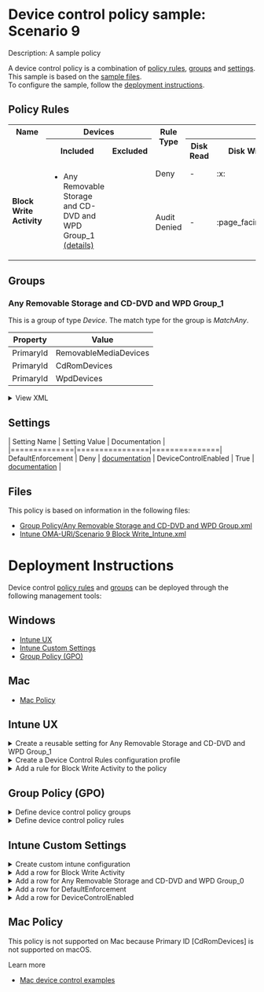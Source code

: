 # Device control policy sample: Scenario 9

Description: A sample policy

A device control policy is a combination of [policy rules](#policy-rules), [groups](#groups) and [settings](#settings).  
This sample is based on the [sample files](#files).  
To configure the sample, follow the [deployment instructions](#deployment-instructions).  

## Policy Rules
<table>
    <tr>
        <th rowspan="2" valign="top">Name</th>
        <th colspan="2" valign="top">Devices</th>
        <th rowspan="2" valign="top">Rule Type</th>
        <th colspan="6" valign="top"><center>Access</center></th>
        <th rowspan="2" valign="top">Notification</th>
        <th rowspan="2" valign="top">Conditions</th>
    </tr>
    <tr>
        <th>Included</th>
        <th>Excluded</th>
        <th>Disk Read</th>
		<th>Disk Write</th>
		<th>Disk Execute</th>
		<th>File Read</th>
		<th>File Write</th>
		<th>File Execute</th></tr><tr>
            <td rowspan="2"><b>Block Write Activity</b></td>
            <td rowspan="2 valign="top">
                <ul><li>Any Removable Storage and CD-DVD and WPD Group_1<a href="#any-removable-storage-and-cd-dvd-and-wpd-group_1" title="MatchAny [{'PrimaryId': 'RemovableMediaDevices'}, {'PrimaryId': 'CdRomDevices'}, {'PrimaryId': 'WpdDevices'}]"> (details)</a></ul>
            </td>
            <td rowspan="2" valign="top">
                <ul></ul>
            </td>
            <td>Deny</td>
            <td>-</td>
            <td>:x:</td>
            <td>-</td>
            <td>-</td>
            <td>-</td>
            <td>-</td><td>None (0)</td> 
            <td>
                <center>-</center></td>
        </tr><tr>
            <td>Audit Denied</td>
            <td>-</td>
            <td>:page_facing_up:</td>
            <td>-</td>
            <td>-</td>
            <td>-</td>
            <td>-</td><td>Show notification and Send event (3)</td>
            <td> 
                <center>-</center></td>
        </tr></table>

## Groups


### Any Removable Storage and CD-DVD and WPD Group_1

This is a group of type *Device*. 
The match type for the group is *MatchAny*.

|  Property | Value |
|-----------|-------|
| PrimaryId | RemovableMediaDevices |
| PrimaryId | CdRomDevices |
| PrimaryId | WpdDevices |

<details>
<summary>View XML</summary>

```xml
<Group Id="{9b28fae8-72f7-4267-a1a5-685f747a7146}" Type="Device">
	<!-- ./Vendor/MSFT/Defender/Configuration/DeviceControl/PolicyGroups/%7B9b28fae8-72f7-4267-a1a5-685f747a7146%7D/GroupData -->
	<Name>Any Removable Storage and CD-DVD and WPD Group_1</Name>
	<MatchType>MatchAny</MatchType>
	<DescriptorIdList>
		<PrimaryId>RemovableMediaDevices</PrimaryId>
		<PrimaryId>CdRomDevices</PrimaryId>
		<PrimaryId>WpdDevices</PrimaryId>
	</DescriptorIdList>
</Group>
```
</details>


## Settings
| Setting Name |  Setting Value | Documentation |
|==============|================|===============|
DefaultEnforcement | Deny | [documentation](https://learn.microsoft.com/en-us/windows/client-management/mdm/defender-csp#configurationdefaultenforcement) |
DeviceControlEnabled | True | [documentation](https://learn.microsoft.com/en-us/windows/client-management/mdm/defender-csp#configurationdevicecontrolenabled) |


## Files
This policy is based on information in the following files:

- [Group Policy/Any Removable Storage and CD-DVD and WPD Group.xml](Group%20Policy/Any%20Removable%20Storage%20and%20CD-DVD%20and%20WPD%20Group.xml)
- [Intune OMA-URI/Scenario 9 Block Write_Intune.xml](Intune%20OMA-URI/Scenario%209%20Block%20Write_Intune.xml)


# Deployment Instructions

Device control [policy rules](#policy-rules) and [groups](#groups) can be deployed through the following management tools:

## Windows
- [Intune UX](#intune-ux)
- [Intune Custom Settings](#intune-custom-settings)
- [Group Policy (GPO)](#group-policy-gpo)

## Mac
- [Mac Policy](#mac-policy)

## Intune UX

<details>
<summary>Create a reusable setting for Any Removable Storage and CD-DVD and WPD Group_1</summary> 

   1. Navigate to Home > Endpoint Security > Attack Surface Reduction
   2. Click on Reusable Settings
   3. Click (+) Add
   4. Enter the Any Removable Storage and CD-DVD and WPD Group_1 for the name.  
   5. Optionally, enter a description
   6. Click on "Next"
   7. Set the match type toggle to MatchAny
   
      
   8. Add a Removable Storage object for PrimaryId
        1. Click (+) Add
        2. Select "Reusable storage"
        3. Click on "Edit Instance"    
        4. Enter *PrimaryId* for Name
        5. Enter *RemovableMediaDevices* for PrimaryId
        6. Click "Save"
    
   
      
   8. Add a Removable Storage object for PrimaryId
        1. Click (+) Add
        2. Select "Reusable storage"
        3. Click on "Edit Instance"    
        4. Enter *PrimaryId* for Name
        5. Enter *CdRomDevices* for PrimaryId
        6. Click "Save"
    
   
      
   8. Add a Removable Storage object for PrimaryId
        1. Click (+) Add
        2. Select "Reusable storage"
        3. Click on "Edit Instance"    
        4. Enter *PrimaryId* for Name
        5. Enter *WpdDevices* for PrimaryId
        6. Click "Save"
    
   
   8. Click "Next"
   9. Click "Add"
</details>
<details>
<summary>Create a Device Control Rules configuration profile</summary>  

   1. Navigate to Home > Endpoint Security > Attack Surface Reduction
   2. Click on "Create Policy"
   3. Under Platform, select "Windows 10 and later"
   4. Under Profile, select "Device Control Rules"
   5. Click "Create"
   6. Under Name, enter **
   7. Optionally, enter a description
   8. Click "Next"
</details>


<details>
<summary>Add a rule for Block Write Activity to the policy</summary>


   1. Click on "+ Set reusable settings" under Included Id

   1. Click on *Any Removable Storage and CD-DVD and WPD Group_1*

   1. Click on "Select"


   1. Click on "+ Edit Entry"
   1. Enter *Block Write Activity* for the name



   1. Select *Deny* from "Type"
   1. Select *None* from "Options"
   1. Select *Write* from "Access mask"




   1. Add another entry.  Click on "+ Add"

   1. Select *Audit Denied* from "Type"
   1. Select *Show notification and Send event* from "Options"
   1. Select *Write* from "Access mask"


   1. Click "OK"
</details>



## Group Policy (GPO)
<details>
<summary>Define device control policy groups</summary>

   1. Go to Computer Configuration > Administrative Templates > Windows Components > Microsoft Defender Antivirus > Device Control > Define device control policy groups.
   2. Save the XML below to a network share.
```xml
<Groups>
	<Group Id="{9b28fae8-72f7-4267-a1a5-685f747a7146}" Type="Device">
		<!-- ./Vendor/MSFT/Defender/Configuration/DeviceControl/PolicyGroups/%7B9b28fae8-72f7-4267-a1a5-685f747a7146%7D/GroupData -->
		<Name>Any Removable Storage and CD-DVD and WPD Group_1</Name>
		<MatchType>MatchAny</MatchType>
		<DescriptorIdList>
			<PrimaryId>RemovableMediaDevices</PrimaryId>
			<PrimaryId>CdRomDevices</PrimaryId>
			<PrimaryId>WpdDevices</PrimaryId>
		</DescriptorIdList>
	</Group>
</Groups>
```
   3. In the Define device control policy groups window, select *Enabled* and specify the network share file path containing the XML groups data.
</details>

<details>
<summary>Define device control policy rules</summary>
 
  1. Go to Computer Configuration > Administrative Templates > Windows Components > Microsoft Defender Antivirus > Device Control > Define device control policy rules.
  2. Save the XML below to a network share.
```xml
<PolicyRules>
	<PolicyRule Id="{1ac9b9f0-8cae-4c37-bd55-0ac6537d8543}" >
		<!-- ./Vendor/MSFT/Defender/Configuration/DeviceControl/PolicyRules/%7B1ac9b9f0-8cae-4c37-bd55-0ac6537d8543%7D/RuleData -->
		<Name>Block Write Activity</Name>
		<IncludedIdList>
			<GroupId>{9b28fae8-72f7-4267-a1a5-685f747a7146}</GroupId>
		</IncludedIdList>
		<ExcludedIdList>
		</ExcludedIdList>
		<Entry Id="{358cb3ab-f3bb-4538-bf68-2d6ab720ca4f}">
			<Type>Deny</Type>
			<AccessMask>2</AccessMask>
			<Options>0</Options>
		</Entry>
		<Entry Id="{ce19b61b-8081-4f4a-914a-940b1643272e}">
			<Type>AuditDenied</Type>
			<AccessMask>2</AccessMask>
			<Options>3</Options>
		</Entry>
	</PolicyRule>
</PolicyRules>
```
  3. In the Define device control policy rules window, select *Enabled*, and enter the network share file path containing the XML rules data.
</details>

## Intune Custom Settings

<details>
<summary>Create custom intune configuration</summary>

   1. Navigate to Devices > Configuration profiles
   2. Click Create (New Policy)
   3. Select Platform "Windows 10 and Later"
   4. Select Profile "Templates"
   5. Select Template Name "Custom"
   6. Click "Create"
   7. Under Name, enter **
   8. Optionally, enter a description
   9. Click "Next" 
</details>
<details>
<summary>Add a row for Block Write Activity</summary>  
   
   1. Click "Add"
   2. For Name, enter *Block Write Activity*
   3. For Description, enter **
   4. For OMA-URI, enter  *./Vendor/MSFT/Defender/Configuration/DeviceControl/PolicyRules/%7B1ac9b9f0-8cae-4c37-bd55-0ac6537d8543%7D/RuleData*
   5. For Data type, select *String (XML File)*
   
        
   6. For Custom XML, select  *.\Intune OMA-URI\Scenario 9 Block Write_Intune.xml*
         
   
   7. Click "Save"
</details>
<details>
<summary>Add a row for Any Removable Storage and CD-DVD and WPD Group_0</summary>  
   
   1. Click "Add"
   2. For Name, enter *Any Removable Storage and CD-DVD and WPD Group_0*
   3. For Description, enter **
   4. For OMA-URI, enter  *./Vendor/MSFT/Defender/Configuration/DeviceControl/PolicyGroups/%7B9b28fae8-72f7-4267-a1a5-685f747a7146%7D/GroupData*
   5. For Data type, select *String (XML File)*
   
        
   6. For Custom XML, select  *.\Intune OMA-URI\Any Removable Storage and CD-DVD and WPD Group.xml*
         
   
   7. Click "Save"
</details>
<details>
<summary>Add a row for DefaultEnforcement</summary>  
   
   1. Click "Add"
   2. For Name, enter *DefaultEnforcement*
   3. For Description, enter **
   4. For OMA-URI, enter  *./Vendor/MSFT/Defender/Configuration/DefaultEnforcement*
   5. For Data type, select *Integer*
   
   7. For Value, enter *2*
   
   7. Click "Save"
</details>
<details>
<summary>Add a row for DeviceControlEnabled</summary>  
   
   1. Click "Add"
   2. For Name, enter *DeviceControlEnabled*
   3. For Description, enter **
   4. For OMA-URI, enter  *./Vendor/MSFT/Defender/Configuration/DeviceControlEnabled*
   5. For Data type, select *Integer*
   
   7. For Value, enter *1*
   
   7. Click "Save"
</details>


## Mac Policy

This policy is not supported on Mac because Primary ID [CdRomDevices] is not supported on macOS.

Learn more
- [Mac device control examples](../Removable%20Storage%20Access%20Control%20Samples/macOS/policy/examples/README.md)

